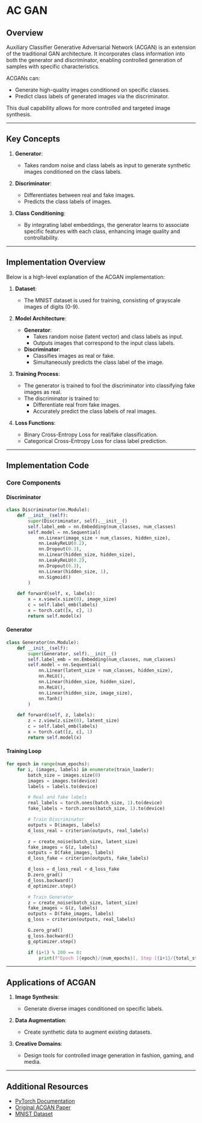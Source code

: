 # AC GAN 

## Overview

Auxiliary Classifier Generative Adversarial Network (ACGAN) is an extension of the traditional GAN architecture. It incorporates class information into both the generator and discriminator, enabling controlled generation of samples with specific characteristics.

ACGANs can:
- Generate high-quality images conditioned on specific classes.
- Predict class labels of generated images via the discriminator.

This dual capability allows for more controlled and targeted image synthesis.

---

## Key Concepts

1. **Generator**:
      - Takes random noise and class labels as input to generate synthetic images conditioned on the class labels.

2. **Discriminator**:
      - Differentiates between real and fake images.
      - Predicts the class labels of images.

3. **Class Conditioning**:
      - By integrating label embeddings, the generator learns to associate specific features with each class, enhancing image quality and controllability.

---

## Implementation Overview

Below is a high-level explanation of the ACGAN implementation:

1. **Dataset**:
      - The MNIST dataset is used for training, consisting of grayscale images of digits (0-9).

2. **Model Architecture**:
      - **Generator**:
        - Takes random noise (latent vector) and class labels as input.
        - Outputs images that correspond to the input class labels.
      - **Discriminator**:
        - Classifies images as real or fake.
        - Simultaneously predicts the class label of the image.

3. **Training Process**:
      - The generator is trained to fool the discriminator into classifying fake images as real.
      - The discriminator is trained to:
        - Differentiate real from fake images.
        - Accurately predict the class labels of real images.

4. **Loss Functions**:
      - Binary Cross-Entropy Loss for real/fake classification.
      - Categorical Cross-Entropy Loss for class label prediction.

---

## Implementation Code

### Core Components

#### Discriminator
```python
class Discriminator(nn.Module):
    def __init__(self):
        super(Discriminator, self).__init__()
        self.label_emb = nn.Embedding(num_classes, num_classes)
        self.model = nn.Sequential(
            nn.Linear(image_size + num_classes, hidden_size),
            nn.LeakyReLU(0.2),
            nn.Dropout(0.3),
            nn.Linear(hidden_size, hidden_size),
            nn.LeakyReLU(0.2),
            nn.Dropout(0.3),
            nn.Linear(hidden_size, 1),
            nn.Sigmoid()
        )

    def forward(self, x, labels):
        x = x.view(x.size(0), image_size)
        c = self.label_emb(labels)
        x = torch.cat([x, c], 1)
        return self.model(x)
```

#### Generator
```python
class Generator(nn.Module):
    def __init__(self):
        super(Generator, self).__init__()
        self.label_emb = nn.Embedding(num_classes, num_classes)
        self.model = nn.Sequential(
            nn.Linear(latent_size + num_classes, hidden_size),
            nn.ReLU(),
            nn.Linear(hidden_size, hidden_size),
            nn.ReLU(),
            nn.Linear(hidden_size, image_size),
            nn.Tanh()
        )

    def forward(self, z, labels):
        z = z.view(z.size(0), latent_size)
        c = self.label_emb(labels)
        x = torch.cat([z, c], 1)
        return self.model(x)
```

#### Training Loop
```python
for epoch in range(num_epochs):
    for i, (images, labels) in enumerate(train_loader):
        batch_size = images.size(0)
        images = images.to(device)
        labels = labels.to(device)

        # Real and fake labels
        real_labels = torch.ones(batch_size, 1).to(device)
        fake_labels = torch.zeros(batch_size, 1).to(device)

        # Train Discriminator
        outputs = D(images, labels)
        d_loss_real = criterion(outputs, real_labels)

        z = create_noise(batch_size, latent_size)
        fake_images = G(z, labels)
        outputs = D(fake_images, labels)
        d_loss_fake = criterion(outputs, fake_labels)

        d_loss = d_loss_real + d_loss_fake
        D.zero_grad()
        d_loss.backward()
        d_optimizer.step()

        # Train Generator
        z = create_noise(batch_size, latent_size)
        fake_images = G(z, labels)
        outputs = D(fake_images, labels)
        g_loss = criterion(outputs, real_labels)

        G.zero_grad()
        g_loss.backward()
        g_optimizer.step()

        if (i+1) % 200 == 0:
            print(f"Epoch [{epoch}/{num_epochs}], Step [{i+1}/{total_step}], d_loss: {d_loss.item():.4f}, g_loss: {g_loss.item():.4f}")
```

---

## Applications of ACGAN

1. **Image Synthesis**:
      - Generate diverse images conditioned on specific labels.

2. **Data Augmentation**:
      - Create synthetic data to augment existing datasets.

3. **Creative Domains**:
      - Design tools for controlled image generation in fashion, gaming, and media.

---

## Additional Resources

- [PyTorch Documentation](https://pytorch.org/docs/)
- [Original ACGAN Paper](https://arxiv.org/abs/1610.09585)
- [MNIST Dataset](http://yann.lecun.com/exdb/mnist/)

